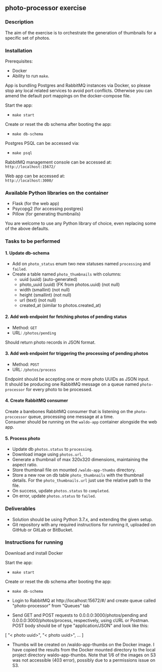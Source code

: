 ## photo-processor exercise

### Description

The aim of the exercise is to orchestrate the generation of thumbnails for a specific set of photos.

### Installation

Prerequisites:  
- Docker  
- Ability to run `make`.

App is bundling Postgres and RabbitMQ instances via Docker, so please stop any local related services to avoid port conflicts. Otherwise you can amend the default port mappings on the docker-compose file.

Start the app:
- `make start`

Create or reset the db schema after booting the app:  
- `make db-schema`

Postgres PSQL can be accessed via:
- `make psql`

RabbitMQ management console can be accessed at:  
`http://localhost:15672/`  

Web app can be accessed at:  
`http://localhost:3000/`  

### Available Python libraries on the container

- Flask (for the web app)
- Psycopg2 (for accessing postgres)
- Pillow (for generating thumbnails)

You are welcome to use any Python library of choice, even replacing some of the above defaults.

### Tasks to be performed

#### 1. Update db-schema

- Add on `photo_status` enum two new statuses named `processing` and `failed`.  
- Create a table named `photo_thumbnails` with columns:
  - uuid (uuid) (auto-generated)
  - photo_uuid (uuid) (FK from photos.uuid) (not null)
  - width (smallint) (not null)
  - height (smallint) (not null)
  - url (text) (not null)
  - created_at (similar to photos.created_at)

#### 2. Add web endpoint for fetching photos of pending status

- Method: `GET`  
- URL: `/photos/pending`  

Should return photo records in JSON format.

#### 3. Add web endpoint for triggering the processing of pending photos

- Method: `POST`
- URL: `/photos/process`

Endpoint should be accepting one or more photo UUIDs as JSON input.  
It should be producing one RabbitMQ message on a queue named `photo-processor` for every photo to be processed.

#### 4. Create RabbitMQ consumer

Create a barebones RabbitMQ consumer that is listening on the `photo-proccessor` queue, processing one message at a time.   
Consumer should be running on the `waldo-app` container alongside the web app.  

#### 5. Process photo

- Update db `photos.status` to `processing`.
- Download image using `photos.url`.
- Generate a thumbnail of max 320x320 dimensions, maintaining the aspect ratio.
- Store thumbnail file on mounted `/waldo-app-thumbs` directory.
- Store a new row on db table `photo_thumbnails` with the thumbnail details. For the `photo_thumbnails.url` just use the relative path to the file.
- On success, update `photos.status` to `completed`.
- On error, update `photos.status` to `failed`.

### Deliverables

- Solution should be using Python 3.7.x, and extending the given setup.
- Git repository with any required instructions for running it, uploaded on GitHub or GitLab or BitBucket.

### Instructions for running

Download and install Docker

Start the app:
- `make start`

Create or reset the db schema after booting the app:  
- `make db-schema`

- Login to RabbitMQ at http://localhost:15672/#/ and create queue called "photo-processor" from "Queues" tab

- Send GET and POST requests to 0.0.0.0:3000/photos/pending and 0.0.0.0:3000/photos/process, respectively, using cURL or Postman.  POST body should be of type "application/JSON" and look like this:

[
	"< photo uuid>",
  "< photo uuid>",
  ...
]

- Thumbs will be created on /waldo-app-thumbs on the Docker image.  I have copied the results from the Docker mounted directory to the local project directory waldo-app-thumbs.  Note that 1/6 of the images on S3 was not accessible (403 error), possibly due to a permissions issue on S3.
